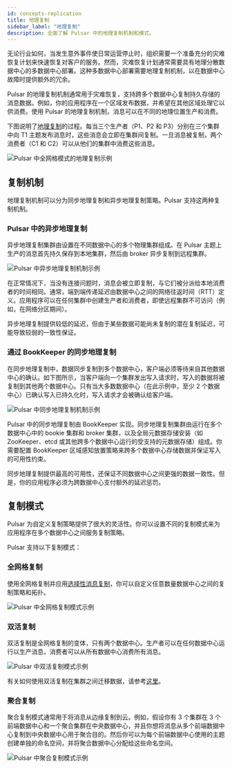 ```yaml
---
id: concepts-replication
title: 地理复制
sidebar_label: "地理复制"
description: 全面了解 Pulsar 中的地理复制机制和模式。
---
```


无论行业如何，当发生意外事件使日常运营停止时，组织需要一个准备充分的灾难恢复计划来快速恢复对客户的服务。然而，灾难恢复计划通常需要具有地理分散数据中心的多数据中心部署。这种多数据中心部署需要地理复制机制，以在数据中心故障时提供额外的冗余。

Pulsar 的地理复制机制通常用于灾难恢复，支持跨多个数据中心复制持久存储的消息数据。例如，你的应用程序在一个区域发布数据，并希望在其他区域处理它以供消费。使用 Pulsar 的地理复制机制，消息可以在不同的地理位置生产和消费。

下图说明了[地理复制](administration-geo.md)的过程。每当三个生产者（P1、P2 和 P3）分别在三个集群中向 T1 主题发布消息时，这些消息会立即在集群间复制。一旦消息被复制，两个消费者（C1 和 C2）可以从他们的集群中消费这些消息。

![Pulsar 中全网格模式的地理复制示例](/assets/full-mesh-replication.svg)

## 复制机制

地理复制机制可以分为同步地理复制和异步地理复制策略。Pulsar 支持这两种复制机制。

### Pulsar 中的异步地理复制

异步地理复制集群由设置在不同数据中心的多个物理集群组成。在 Pulsar 主题上生产的消息首先持久保存到本地集群，然后由 broker 异步复制到远程集群。

![Pulsar 中异步地理复制机制示例](/assets/geo-replication-async.svg)

在正常情况下，当没有连接问题时，消息会被立即复制，与它们被分派给本地消费者的时间相同。通常，端到端传递延迟由数据中心之间的网络往返时间（RTT）定义。应用程序可以在任何集群中创建生产者和消费者，即使远程集群不可访问（例如，在网络分区期间）。

异步地理复制提供较低的延迟，但由于某些数据可能尚未复制的潜在复制延迟，可能导致较弱的一致性保证。

### 通过 BookKeeper 的同步地理复制

在同步地理复制中，数据同步复制到多个数据中心，客户端必须等待来自其他数据中心的确认。如下图所示，当客户端向一个集群发出写入请求时，写入的数据将被复制到其他两个数据中心。只有当大多数数据中心（在此示例中，至少 2 个数据中心）已确认写入已持久化时，写入请求才会被确认给客户端。

![Pulsar 中同步地理复制机制示例](/assets/geo-replication-sync.svg)

Pulsar 中的同步地理复制由 BookKeeper 实现。同步地理复制集群由运行在多个数据中心中的 bookie 集群和 broker 集群，以及全局元数据存储安装（如 ZooKeeper、etcd 或其他跨多个数据中心运行的受支持的元数据存储）组成。你需要配置 BookKeeper 区域感知放置策略来跨多个数据中心存储数据并保证写入的可用性约束。

同步地理复制提供最高的可用性，还保证不同数据中心之间更强的数据一致性。但是，你的应用程序必须为跨数据中心支付额外的延迟惩罚。


## 复制模式

Pulsar 为自定义复制策略提供了很大的灵活性。你可以设置不同的复制模式来为应用程序在多个数据中心之间服务复制策略。

Pulsar 支持以下复制模式：

### 全网格复制

使用全网格复制并应用[选择性消息复制](administration-geo.md#selective-replication)，你可以自定义任意数量数据中心之间的复制策略和拓扑。

![Pulsar 中全网格复制模式示例](/assets/full-mesh-replication.svg)

### 双活复制

双活复制是全网格复制的变体，只有两个数据中心。生产者可以在任何数据中心运行以生产消息，消费者可以从所有数据中心消费所有消息。

![Pulsar 中双活复制模式示例](/assets/active-active-replication.svg)

有关如何使用双活复制在集群之间迁移数据，请参考[这里](administration-geo.md#migrate-data-between-clusters-using-geo-replication)。

### 聚合复制

聚合复制模式通常用于将消息从边缘复制到云。例如，假设你有 3 个集群在 3 个前端数据中心和一个聚合集群在中央数据中心，并且你想将消息从多个前端数据中心复制到中央数据中心用于聚合目的。然后你可以为每个前端数据中心使用的主题创建单独的命名空间，并将聚合数据中心分配给这些命名空间。

![Pulsar 中聚合复制模式示例](/assets/aggregation-replication.svg)
